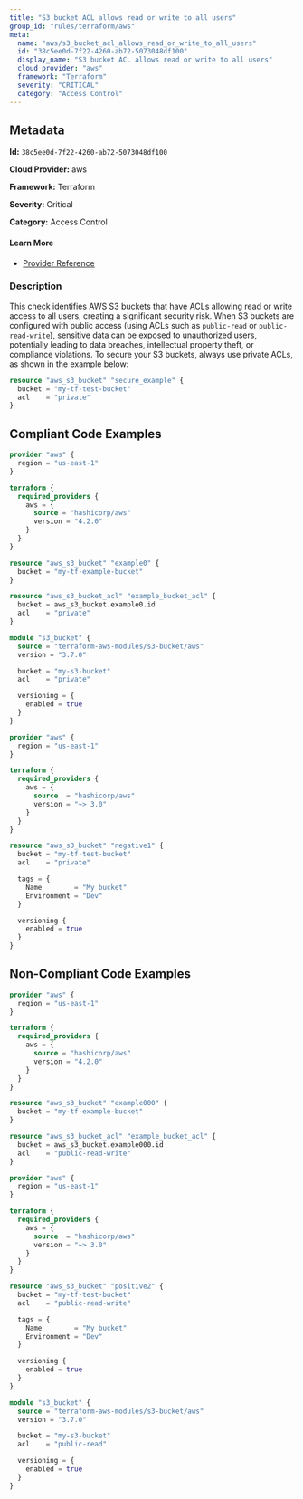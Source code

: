```yaml
---
title: "S3 bucket ACL allows read or write to all users"
group_id: "rules/terraform/aws"
meta:
  name: "aws/s3_bucket_acl_allows_read_or_write_to_all_users"
  id: "38c5ee0d-7f22-4260-ab72-5073048df100"
  display_name: "S3 bucket ACL allows read or write to all users"
  cloud_provider: "aws"
  framework: "Terraform"
  severity: "CRITICAL"
  category: "Access Control"
---
```

## Metadata

**Id:** `38c5ee0d-7f22-4260-ab72-5073048df100`

**Cloud Provider:** aws

**Framework:** Terraform

**Severity:** Critical

**Category:** Access Control

#### Learn More

 - [Provider Reference](https://registry.terraform.io/providers/hashicorp/aws/latest/docs/resources/s3_bucket)

### Description

 This check identifies AWS S3 buckets that have ACLs allowing read or write access to all users, creating a significant security risk. When S3 buckets are configured with public access (using ACLs such as `public-read` or `public-read-write`), sensitive data can be exposed to unauthorized users, potentially leading to data breaches, intellectual property theft, or compliance violations. To secure your S3 buckets, always use private ACLs, as shown in the example below:

```terraform
resource "aws_s3_bucket" "secure_example" {
  bucket = "my-tf-test-bucket"
  acl    = "private"
}
```


## Compliant Code Examples
```terraform
provider "aws" {
  region = "us-east-1"
}

terraform {
  required_providers {
    aws = {
      source = "hashicorp/aws"
      version = "4.2.0"
    }
  }
}

resource "aws_s3_bucket" "example0" {
  bucket = "my-tf-example-bucket"
}

resource "aws_s3_bucket_acl" "example_bucket_acl" {
  bucket = aws_s3_bucket.example0.id
  acl    = "private"
}

```

```terraform
module "s3_bucket" {
  source = "terraform-aws-modules/s3-bucket/aws"
  version = "3.7.0"

  bucket = "my-s3-bucket"
  acl    = "private"

  versioning = {
    enabled = true
  }
}

```

```terraform
provider "aws" {
  region = "us-east-1"
}

terraform {
  required_providers {
    aws = {
      source  = "hashicorp/aws"
      version = "~> 3.0"
    }
  }
}

resource "aws_s3_bucket" "negative1" {
  bucket = "my-tf-test-bucket"
  acl    = "private"

  tags = {
    Name        = "My bucket"
    Environment = "Dev"
  }

  versioning {
    enabled = true
  }
}

```
## Non-Compliant Code Examples
```terraform
provider "aws" {
  region = "us-east-1"
}

terraform {
  required_providers {
    aws = {
      source = "hashicorp/aws"
      version = "4.2.0"
    }
  }
}

resource "aws_s3_bucket" "example000" {
  bucket = "my-tf-example-bucket"
}

resource "aws_s3_bucket_acl" "example_bucket_acl" {
  bucket = aws_s3_bucket.example000.id
  acl    = "public-read-write"
}

```

```terraform
provider "aws" {
  region = "us-east-1"
}

terraform {
  required_providers {
    aws = {
      source  = "hashicorp/aws"
      version = "~> 3.0"
    }
  }
}

resource "aws_s3_bucket" "positive2" {
  bucket = "my-tf-test-bucket"
  acl    = "public-read-write"

  tags = {
    Name        = "My bucket"
    Environment = "Dev"
  }

  versioning {
    enabled = true
  }
}

```

```terraform
module "s3_bucket" {
  source = "terraform-aws-modules/s3-bucket/aws"
  version = "3.7.0"

  bucket = "my-s3-bucket"
  acl    = "public-read"

  versioning = {
    enabled = true
  }
}

```